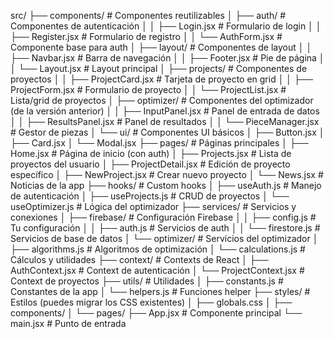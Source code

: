 src/
├── components/                 # Componentes reutilizables
│   ├── auth/                  # Componentes de autenticación
│   │   ├── Login.jsx          # Formulario de login
│   │   ├── Register.jsx       # Formulario de registro
│   │   └── AuthForm.jsx       # Componente base para auth
│   ├── layout/                # Componentes de layout
│   │   ├── Navbar.jsx         # Barra de navegación
│   │   ├── Footer.jsx         # Pie de página
│   │   └── Layout.jsx         # Layout principal
│   ├── projects/              # Componentes de proyectos
│   │   ├── ProjectCard.jsx    # Tarjeta de proyecto en grid
│   │   ├── ProjectForm.jsx    # Formulario de proyecto
│   │   └── ProjectList.jsx    # Lista/grid de proyectos
│   ├── optimizer/             # Componentes del optimizador (de la versión anterior)
│   │   ├── InputPanel.jsx     # Panel de entrada de datos
│   │   ├── ResultsPanel.jsx   # Panel de resultados
│   │   └── PieceManager.jsx   # Gestor de piezas
│   └── ui/                    # Componentes UI básicos
│       ├── Button.jsx
│       ├── Card.jsx
│       └── Modal.jsx
├── pages/                     # Páginas principales
│   ├── Home.jsx              # Página de inicio (con auth)
│   ├── Projects.jsx          # Lista de proyectos del usuario
│   ├── ProjectDetail.jsx     # Edición de proyecto específico
│   ├── NewProject.jsx        # Crear nuevo proyecto
│   └── News.jsx              # Noticias de la app
├── hooks/                     # Custom hooks
│   ├── useAuth.js            # Manejo de autenticación
│   ├── useProjects.js        # CRUD de proyectos
│   └── useOptimizer.js       # Lógica del optimizador
├── services/                  # Servicios y conexiones
│   ├── firebase/             # Configuración Firebase
│   │   ├── config.js         # Tu configuración
│   │   ├── auth.js           # Servicios de auth
│   │   └── firestore.js      # Servicios de base de datos
│   └── optimizer/            # Servicios del optimizador
│       ├── algorithms.js     # Algoritmos de optimización
│       └── calculations.js   # Cálculos y utilidades
├── context/                  # Contexts de React
│   ├── AuthContext.jsx       # Context de autenticación
│   └── ProjectContext.jsx    # Context de proyectos
├── utils/                    # Utilidades
│   ├── constants.js          # Constantes de la app
│   └── helpers.js            # Funciones helper
├── styles/                   # Estilos (puedes migrar los CSS existentes)
│   ├── globals.css
│   ├── components/
│   └── pages/
├── App.jsx                   # Componente principal
└── main.jsx                  # Punto de entrada